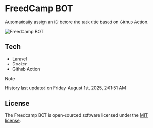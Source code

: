# FreedCamp BOT

Automatically assign an ID before the task title based on Github Action.

![FreedCamp BOT](https://repository-images.githubusercontent.com/737932867/7d34798b-2680-471c-b089-a78a718d3d6a)

## Tech

- Laravel
- Docker
- Github Action

> [!NOTE]  
> History last updated on Friday, August 1st, 2025, 2:01:51 AM

## License

The Freedcamp BOT is open-sourced software licensed under the [MIT license](https://opensource.org/licenses/MIT).

